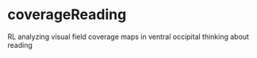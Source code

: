 coverageReading
===============

RL analyzing visual field coverage maps in ventral occipital thinking about reading
